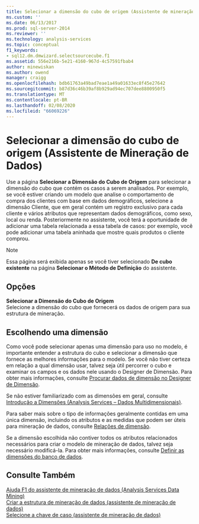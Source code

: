 ```yaml
---
title: Selecionar a dimensão do cubo de origem (Assistente de mineração de dados) | Microsoft Docs
ms.custom: ''
ms.date: 06/13/2017
ms.prod: sql-server-2014
ms.reviewer: ''
ms.technology: analysis-services
ms.topic: conceptual
f1_keywords:
- sql12.dm.dmwizard.selectsourcecube.f1
ms.assetid: 556e216b-5e21-4160-967d-4c57591fbab4
author: minewiskan
ms.author: owend
manager: craigg
ms.openlocfilehash: bdb61763a49bad7eae1a49a01633ec8f45e27642
ms.sourcegitcommit: b87d36c46b39af8b929ad94ec707dee8800950f5
ms.translationtype: MT
ms.contentlocale: pt-BR
ms.lasthandoff: 02/08/2020
ms.locfileid: "66069226"
---
```

# <a name="select-the-source-cube-dimension-data-mining-wizard"></a>Selecionar a dimensão do cubo de origem (Assistente de Mineração de Dados)
  Use a página **Selecionar a Dimensão do Cubo de Origem** para selecionar a dimensão do cubo que contém os casos a serem analisados. Por exemplo, se você estiver criando um modelo que analise o comportamento de compra dos clientes com base em dados demográficos, selecione a dimensão Cliente, que em geral contém um registro exclusivo para cada cliente e vários atributos que representam dados demográficos, como sexo, local ou renda. Posteriormente no assistente, você terá a oportunidade de adicionar uma tabela relacionada a essa tabela de casos: por exemplo, você pode adicionar uma tabela aninhada que mostre quais produtos o cliente comprou.  
  
> [!NOTE]  
>  Essa página será exibida apenas se você tiver selecionado **De cubo existente** na página **Selecionar o Método de Definição** do assistente.  
  
## <a name="options"></a>Opções  
 **Selecionar a Dimensão do Cubo de Origem**  
 Selecione a dimensão do cubo que fornecerá os dados de origem para sua estrutura de mineração.  
  
## <a name="choosing-a-dimension"></a>Escolhendo uma dimensão  
 Como você pode selecionar apenas uma dimensão para uso no modelo, é importante entender a estrutura do cubo e selecionar a dimensão que fornece as melhores informações para o modelo. Se você não tiver certeza em relação a qual dimensão usar, talvez seja útil percorrer o cubo e examinar os campos e os dados nele usando o Designer de Dimensão. Para obter mais informações, consulte [Procurar dados de dimensão no Designer de Dimensão](multidimensional-models/database-dimensions-browse-dimension-data-in-dimension-designer.md).  
  
 Se não estiver familiarizado com as dimensões em geral, consulte [Introdução a Dimensões &#40;Analysis Services – Dados Multidimensionais&#41;](multidimensional-models-olap-logical-dimension-objects/dimensions-analysis-services-multidimensional-data.md).  
  
 Para saber mais sobre o tipo de informações geralmente contidas em uma única dimensão, incluindo os atributos e as medidas que podem ser úteis para mineração de dados, consulte [Relações de dimensão](multidimensional-models-olap-logical-cube-objects/dimension-relationships.md).  
  
 Se a dimensão escolhida não contiver todos os atributos relacionados necessários para criar o modelo de mineração de dados, talvez seja necessário modificá-la. Para obter mais informações, consulte [Definir as dimensões do banco de dados](multidimensional-models/define-database-dimensions.md).  
  
## <a name="see-also"></a>Consulte Também  
 [Ajuda F1 do assistente de mineração de dados &#40;Analysis Services Data Mining&#41;](data-mining-wizard-f1-help-analysis-services-data-mining.md)   
 [Criar a estrutura de mineração de dados &#40;assistente de mineração de dados&#41;](create-the-data-mining-structure-data-mining-wizard.md)   
 [Selecione a chave de caso &#40;assistente de mineração de dados&#41;](select-the-case-key-data-mining-wizard.md)  
  
  
